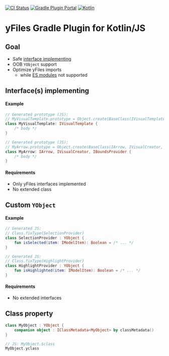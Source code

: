 [![CI Status](https://github.com/turansky/yfiles-kotlin/workflows/gradle%20plugin/badge.svg)](https://github.com/turansky/yfiles-kotlin/actions)
[![Gradle Plugin Portal](https://img.shields.io/maven-metadata/v/https/plugins.gradle.org/m2/com/github/turansky/yfiles/com.github.turansky.yfiles.gradle.plugin/maven-metadata.xml.svg?label=plugin&logo=gradle)](https://plugins.gradle.org/plugin/com.github.turansky.yfiles)
[![Kotlin](https://img.shields.io/badge/kotlin-1.6.10-blue.svg?logo=kotlin)](http://kotlinlang.org)

# yFiles Gradle Plugin for Kotlin/JS

## Goal
- Safe [interface implementing](http://docs.yworks.com/yfileshtml/#/dguide/framework_basic_interfaces#framework_implementing_interfaces)
- OOB `YObject` support
- Optimize yFiles imports
  - while [ES modules](https://youtrack.jetbrains.com/issue/KT-8373) not supported

## Interface(s) implementing

#### Example
```Kotlin
// Generated prototype (JS): 
// MyVisualTemplate.prototype = Object.create(BaseClass(IVisualTemplate).prototype) 
class MyVisualTemplate: IVisualTemplate {
    /* body */
}

// Generated prototype (JS): 
// MyArrow.prototype = Object.create(BaseClass(IArrow, IVisualCreator, IBoundsProvider).prototype)
class MyArrow: IArrow, IVisualCreator, IBoundsProvider {
    /* body */
}
```

#### Requirements
- Only yFiles interfaces implemented
- No extended class

## Custom `YObject`

#### Example
```Kotlin
// Generated JS: 
// Class.fixType(SelectionProvider) 
class SelectionProvider : YObject {
    fun isSelected(item: IModelItem): Boolean = /* ... */
}

// Generated JS: 
// Class.fixType(HighlightProvider)
class HighlightProvider : YObject {
    fun isHighlighted(item: IModelItem): Boolean = /* ... */
}
```

#### Requirements
- No extended interfaces

## Class property
```Kotlin
class MyObject : YObject {
    companion object : IClassMetadata<MyObject> by classMetadata()
}

// JS: MyObject.$class
MyObject.yclass
```
